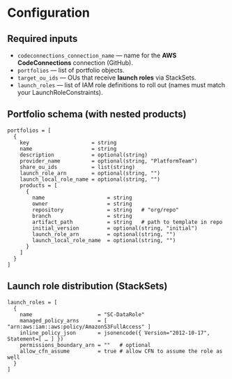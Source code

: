 # Configuration

## Required inputs
- `codeconnections_connection_name` — name for the **AWS CodeConnections** connection (GitHub).
- `portfolios` — list of portfolio objects.
- `target_ou_ids` — OUs that receive **launch roles** via StackSets.
- `launch_roles` — list of IAM role definitions to roll out (names must match your LaunchRoleConstraints).

## Portfolio schema (with nested products)
```hcl
portfolios = [
  {
    key                    = string
    name                   = string
    description            = optional(string)
    provider_name          = optional(string, "PlatformTeam")
    share_ou_ids           = list(string)
    launch_role_arn        = optional(string, "")
    launch_local_role_name = optional(string, "")
    products = [
      {
        name                    = string
        owner                   = string
        repository              = string   # "org/repo"
        branch                  = string
        artifact_path           = string   # path to template in repo
        initial_version         = optional(string, "initial")
        launch_role_arn         = optional(string, "")
        launch_local_role_name  = optional(string, "")
      }
    ]
  }
]
```

## Launch role distribution (StackSets)
```hcl
launch_roles = [
  {
    name                     = "SC-DataRole"
    managed_policy_arns      = [ "arn:aws:iam::aws:policy/AmazonS3FullAccess" ]
    inline_policy_json       = jsonencode({ Version="2012-10-17", Statement=[ … ] })
    permissions_boundary_arn = ""   # optional
    allow_cfn_assume         = true # allow CFN to assume the role as well
  }
]
```
